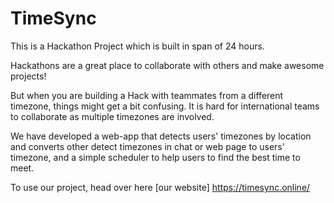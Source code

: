 # TimeSync
This is a Hackathon Project which is built in span of 24 hours.

Hackathons are a great place to collaborate with others and make awesome projects!

But when you are building a Hack with teammates from a different timezone, things might get a bit confusing. It is hard for international teams to collaborate as multiple timezones are involved.

We have developed a web-app that detects users' timezones by location and converts other detect timezones in chat or web page to users' timezone, and a simple scheduler to help users to find the best time to meet.

To use our project, head over here [our website]  https://timesync.online/
